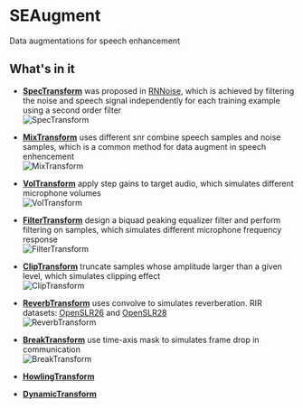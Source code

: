 # SEAugment
Data augmentations for speech enhancement


## What's in it
+ **[SpecTransform](https://github.com/Ryuk17/SEAugment/blob/main/src/spec_aug.py)**
was proposed in [RNNoise](https://github.com/xiph/rnnoisehttps://github.com/xiph/rnnoise), which is achieved by filtering the noise and speech signal independently for each training example using a second order filter  
![SpecTransform](https://github.com/Ryuk17/SEAugment/blob/main/assets/spec_trans.png)

+ **[MixTransform](https://github.com/Ryuk17/SEAugment/blob/main/src/mix_aug.py)**
uses different snr combine speech samples and noise samples, which is a common method for data augment in speech enhencement  
![MixTransform](https://github.com/Ryuk17/SEAugment/blob/main/assets/mix_trans.png)

+ **[VolTransform](https://github.com/Ryuk17/SEAugment/blob/main/src/vol_aug.py)**
apply step gains to target audio, which simulates different microphone volumes  
![VolTransform](https://github.com/Ryuk17/SEAugment/blob/main/assets/vol_trans.png)

+ **[FilterTransform]()**
design a biquad peaking equalizer filter and perform filtering on samples, which simulates different microphone frequency response  
![FilterTransform](https://github.com/Ryuk17/SEAugment/blob/main/assets/filter_trans.png)

+ **[ClipTransform]()**
truncate samples whose amplitude larger than a given level, which simulates clipping effect  
![ClipTransform](https://github.com/Ryuk17/SEAugment/blob/main/assets/clip_trans.png)

+ **[ReverbTransform]()**
uses convolve to simulates reverberation. RIR datasets: [OpenSLR26](http://www.openslr.org/26/) and [OpenSLR28](http://www.openslr.org/28/)  
![ReverbTransform](https://github.com/Ryuk17/SEAugment/blob/main/assets/reverb_trans.png)


+ **[BreakTransform]()**
use time-axis mask to simulates frame drop in communication  
![BreakTransform](https://github.com/Ryuk17/SEAugment/blob/main/assets/break_trans.png)


+ **[HowlingTransform]()**

+ **[DynamicTransform]()**

